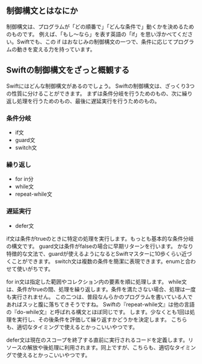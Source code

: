 ## 制御構文とはなにか
制御構文は、プログラムが「どの順番で」「どんな条件で」動くかを決めるためのものです。
例えば、「もし〜なら」を表す英語の「if」を思い浮かべてください。Swiftでも、この if はおなじみの制御構文の一つで、条件に応じてプログラムの動きを変える力を持っています。

## Swiftの制御構文をざっと概観する
Swiftにはどんな制御構文があるのでしょう。
Swiftの制御構文は、ざっくり3つの性質に分けることができます。
まずは条件分岐を行うためのもの、次に繰り返し処理を行うためのもの、最後に遅延実行を行うためのもの。

### 条件分岐
- if文
- guard文
- switch文

### 繰り返し
- for in分
- while文
- repeat-while文

### 遅延実行
- defer文

if文は条件がtrueのときに特定の処理を実行します。もっとも基本的な条件分岐の構文です。
guard文は条件がfalseの場合に早期リターンを行います。
かなり特徴的な文法で、guardが使えるようになるとSwiftマスターに10歩くらい近づくことができます。
switch文は複数の条件を簡潔に表現できます。enumと合わせて使いがちです。

for in文は指定した範囲やコレクション内の要素を順に処理します。
while文は、条件がtrueの間、処理を繰り返します。条件を満たさない場合、処理は一度も実行されません。
この二つは、普段なんらかのプログラムを書いている人であればスッと腹に落ちてきそうですね。
Swiftの『repeat-while文』は他の言語の『do-while文』と呼ばれる構文とほぼ同じです。
します。少なくとも1回は処理を実行し、その後条件を評価して繰り返すかどうかを決定します。
こちらも、適切なタイミングで使えるとかっこいいやつです。

defer文は現在のスコープを終了する直前に実行されるコードを定義します。リソースの解放や後処理に利用されます。同上ですが、こちらも、適切なタイミングで使えるとかっこいいやつです。
